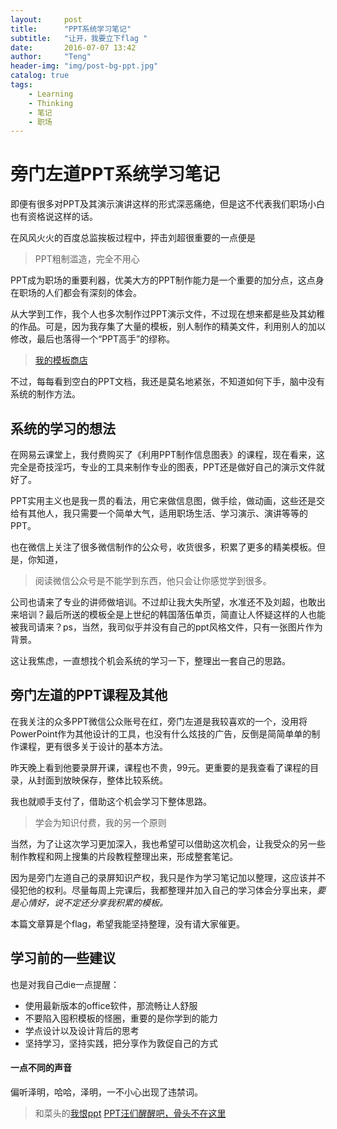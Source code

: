 ```yaml
---
layout:     post
title:      "PPT系统学习笔记"
subtitle:   "让开，我要立下flag "
date:       2016-07-07 13:42
author:     "Teng"
header-img: "img/post-bg-ppt.jpg"
catalog: true
tags:
    - Learning
    - Thinking
    - 笔记
    - 职场
---
```

# 旁门左道PPT系统学习笔记

即便有很多对PPT及其演示演讲这样的形式深恶痛绝，但是这不代表我们职场小白也有资格说这样的话。

在风风火火的百度总监挨板过程中，抨击刘超很重要的一点便是
> PPT粗制滥造，完全不用心

PPT成为职场的重要利器，优美大方的PPT制作能力是一个重要的加分点，这点身在职场的人们都会有深刻的体会。

从大学到工作，我个人也多次制作过PPT演示文件，不过现在想来都是些及其幼稚的作品。可是，因为我存集了大量的模板，别人制作的精美文件，利用别人的加以修改，最后也落得一个“PPT高手”的缪称。
> [我的模板商店](http://www.yanj.cn/index.php?act=show_store&id=6264)

不过，每每看到空白的PPT文档，我还是莫名地紧张，不知道如何下手，脑中没有系统的制作方法。

## 系统的学习的想法

在网易云课堂上，我付费购买了《利用PPT制作信息图表》的课程，现在看来，这完全是奇技淫巧，专业的工具来制作专业的图表，PPT还是做好自己的演示文件就好了。

PPT实用主义也是我一贯的看法，用它来做信息图，做手绘，做动画，这些还是交给有其他人，我只需要一个简单大气，适用职场生活、学习演示、演讲等等的PPT。

也在微信上关注了很多微信制作的公众号，收货很多，积累了更多的精美模板。但是，你知道，
>阅读微信公众号是不能学到东西，他只会让你感觉学到很多。

公司也请来了专业的讲师做培训。不过却让我大失所望，水准还不及刘超，也敢出来培训？最后所送的模板全是上世纪的韩国落伍单页，简直让人怀疑这样的人也能被我司请来？ps，当然，我司似乎并没有自己的ppt风格文件，只有一张图片作为背景。

这让我焦虑，一直想找个机会系统的学习一下，整理出一套自己的思路。

## 旁门左道的PPT课程及其他

在我关注的众多PPT微信公众账号在红，旁门左道是我较喜欢的一个，没用将PowerPoint作为其他设计的工具，也没有什么炫技的广告，反倒是简简单单的制作课程，更有很多关于设计的基本方法。

昨天晚上看到他要录屏开课，课程也不贵，99元。更重要的是我查看了课程的目录，从封面到放映保存，整体比较系统。

我也就顺手支付了，借助这个机会学习下整体思路。
> 学会为知识付费，我的另一个原则

当然，为了让这次学习更加深入，我也希望可以借助这次机会，让我受众的另一些制作教程和网上搜集的片段教程整理出来，形成整套笔记。

因为是旁门左道自己的录屏知识产权，我只是作为学习笔记加以整理，这应该并不侵犯他的权利。尽量每周上完课后，我都整理并加入自己的学习体会分享出来，**要是心情好，说不定还分享我积累的模板*。*

本篇文章算是个flag，希望我能坚持整理，没有请大家催更。

## 学习前的一些建议

也是对我自己die一点提醒：

- 使用最新版本的office软件，那流畅让人舒服
- 不要陷入囤积模板的怪圈，重要的是你学到的能力
- 学点设计以及设计背后的思考
- 坚持学习，坚持实践，把分享作为敦促自己的方式

#### 一点不同的声音

偏听泽明，哈哈，泽明，一不小心出现了违禁词。

> 和菜头的[我恨ppt](http://mp.weixin.qq.com/s?__biz=MjM5MjAzODU2MA==&mid=2652779850&idx=1&sn=558bcdc2557ab23436b908bf7f953eab&scene=0#wechat_redirect)
>  [PPT汪们醒醒吧，骨头不在这里](http://mp.weixin.qq.com/s?__biz=MjM5MTAwMzQ3OQ==&mid=2651572535&idx=1&sn=785223d3b4e2be5508a06add8d821258&scene=25&srcid=0705PJRlz3UpOedTUphN4yAE#wechat_redirect)
